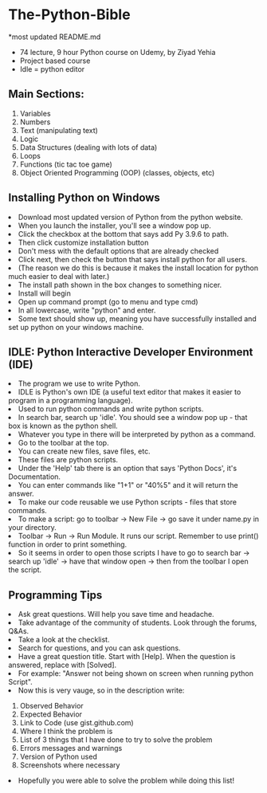 # The-Python-Bible

*most updated README.md

- 74 lecture, 9 hour Python course on Udemy, by Ziyad Yehia
- Project based course
- Idle = python editor

<h2>Main Sections: </h2>
  <ol>
    <li>Variables </li> 
    <li>Numbers </li> 
    <li>Text (manipulating text) <l/i> 
    <li>Logic </li> 
    <li>Data Structures (dealing with lots of data) </li> 
    <li>Loops </li> 
    <li>Functions (tic tac toe game) </li> 
    <li>Object Oriented Programming (OOP) (classes, objects, etc) </li> 
  </ol>

<h2>Installing Python on Windows </h2>
  <li> Download most updated version of Python from the python website. </li> 
  <li> When you launch the installer, you'll see a window pop up. </li> 
  <li> Click the checkbox at the bottom that says add Py 3.9.6 to path. </li> 
  <li> Then click customize installation button <l/i> 
  <li> Don't mess with the default options that are already checked </li> 
  <li> Click next, then check the button that says install python for all users. </li> 
  <li> (The reason we do this is because it makes the install location for python much easier to deal with later.) </li> 
  <li> The install path shown in the box changes to something nicer. </li> 
  <li> Install will begin </li> 
  <li> Open up command prompt (go to menu and type cmd) </li> 
  <li> In all lowercase, write "python" and enter. </li>   
  <li> Some text should show up, meaning you have successfully installed and set up python on your windows machine. </li>   

<h2>IDLE: Python Interactive Developer Environment (IDE)</h2>
  <li> The program we use to write Python. </li>
  <li> IDLE is Python's own IDE (a useful text editor that makes it easier to program in a programming language). </li>
  <li> Used to run python commands and write python scripts. </li>
  <li> In search bar, search up 'idle'. You should see a window pop up - that box is known as the python shell. </li>
  <li> Whatever you type in there will be interpreted by python as a command. </li>
  <li> Go to the toolbar at the top. </li>
  <li> You can create new files, save files, etc. </li>
  <li> These files are python scripts. </li>
  <li> Under the 'Help' tab there is an option that says 'Python Docs', it's Documentation. </li>
  <li> You can enter commands like "1+1" or "40%5" and it will return the answer. </li>
  <li> To make our code reusable we use Python scripts - files that store commands. </li>
  <li> To make a script: go to toolbar -> New File -> go save it under name.py in your directory.  </li>
  <li> Toolbar -> Run -> Run Module. It runs our script. Remember to use print() function in order to print something. </li>
  <li> So it seems in order to open those scripts I have to go to search bar -> search up 'idle' -> have that window open -> then from the toolbar I open the script. </li>

<h2>Programming Tips </h2>
  <li> Ask great questions. Will help you save time and headache. </li>
  <li> Take advantage of the community of students. Look through the forums, Q&As. </li>
  <li> Take a look at the checklist. </li>
  <li> Search for questions, and you can ask questions. </li>
  <li> Have a great question title. Start with [Help]. When the question is answered, replace with [Solved]. </li>
  <li> For example: "Answer not being shown on screen when running python Script". </li>
  <li> Now this is very vauge, so in the description write: </li>
    <ol style = “margin-left: 40px”>
      <li> Observed Behavior
      <li> Expected Behavior
      <li> Link to Code (use gist.github.com)
      <li> Where I think the problem is
      <li> List of 3 things that I have done to try to solve the problem
      <li> Errors messages and warnings
      <li> Version of Python used
      <li> Screenshots where necessary 
    </ol>
  <li> Hopefully you were able to solve the problem while doing this list! </li>